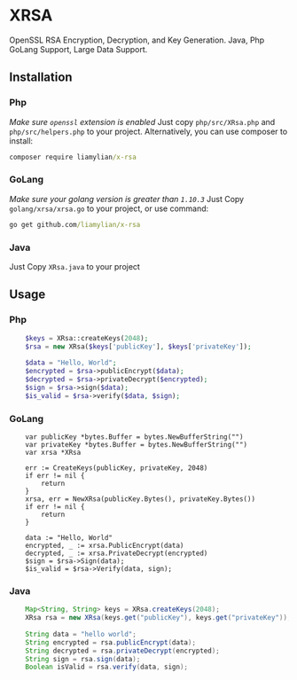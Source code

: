 # XRSA
OpenSSL RSA Encryption, Decryption, and Key Generation. Java, Php GoLang Support, Large Data Support.

## Installation

### Php
*Make sure `openssl` extension is enabled*
Just copy `php/src/XRsa.php` and `php/src/helpers.php` to your project. Alternatively, you can use composer to install:
```cmd
composer require liamylian/x-rsa
```

### GoLang
*Make sure your golang version is greater than `1.10.3`*
Just Copy `golang/xrsa/xrsa.go` to your project, or use command:
```cmd
go get github.com/liamylian/x-rsa
```

### Java
Just Copy `XRsa.java` to your project

## Usage

### Php
```php
    $keys = XRsa::createKeys(2048);
    $rsa = new XRsa($keys['publicKey'], $keys['privateKey']);
    
    $data = "Hello, World";
    $encrypted = $rsa->publicEncrypt($data);
    $decrypted = $rsa->privateDecrypt($encrypted);
    $sign = $rsa->sign($data);
    $is_valid = $rsa->verify($data, $sign);
```
### GoLang
```golang
    var publicKey *bytes.Buffer = bytes.NewBufferString("")
    var privateKey *bytes.Buffer = bytes.NewBufferString("")
    var xrsa *XRsa

    err := CreateKeys(publicKey, privateKey, 2048)
    if err != nil {
        return
    }
    xrsa, err = NewXRsa(publicKey.Bytes(), privateKey.Bytes())
    if err != nil {
        return
    }

    data := "Hello, World"
    encrypted, _ := xrsa.PublicEncrypt(data)
    decrypted, _ := xrsa.PrivateDecrypt(encrypted)
    $sign = $rsa->Sign(data);
    $is_valid = $rsa->Verify(data, sign);
```
    
### Java
```java
    Map<String, String> keys = XRsa.createKeys(2048);
    XRsa rsa = new XRsa(keys.get("publicKey"), keys.get("privateKey"));
    
    String data = "hello world";
    String encrypted = rsa.publicEncrypt(data);
    String decrypted = rsa.privateDecrypt(encrypted);
    String sign = rsa.sign(data);
    Boolean isValid = rsa.verify(data, sign);
```